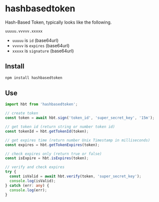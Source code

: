 # hashbasedtoken

Hash-Based Token, typically looks like the following.

```text
uuuuu.vvvvv.xxxxx
```

- `uuuuu` is `id` (base64url)
- `vvvvv` is `expires` (base64url)
- `xxxxx` is `signature` (base64url)

## Install

```bash
npm install hashbasedtoken
```

## Use

```ts
import hbt from 'hashbasedtoken';

// create token
const token = await hbt.sign('token_id', 'super_secret_key', '15m');

// get token id (return string or number token id)
const tokenId = hbt.getTokenId(token);

// get expires time (return number Unix Timestamp in milliseconds)
const expires = hbt.getTokenExpires(token);

// check expires only (return true or false)
const isExpire = hbt.isExpires(token);

// verify and check expires
try {
  const isValid = await hbt.verify(token, 'super_secret_key');
  console.log(isValid);
} catch (err: any) {
  console.log(err);
}
```
